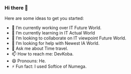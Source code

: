 ### Hi there 👋
Here are some ideas to get you started:

- 🔭 I’m currently working over IT Future World.
- 🌱 I’m currently learning in IT Actual World
- 👯 I’m looking to collaborate on IT viewpoint Future World.
- 🤔 I’m looking for help with Newest IA World.
- 💬 Ask me about Time travel.
- 📫 How to reach me: DevKoba.
- 😄 Pronouns: He.
- ⚡ Fun fact: I used Softice of Numega.


